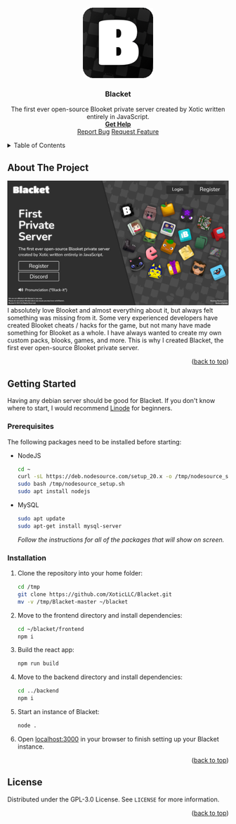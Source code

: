 <div id="top"></div>
<br />
<div align="center">
  <a href="https://blacket.org">
    <img src="./assets/logo.png" alt="Logo" width="160" height="160">
  </a>
  <h3 align="center">Blacket</h3>

  <p align="center">
    The first ever open-source Blooket private server created by Xotic written entirely in JavaScript.
    <br />
    <a href="https://github.com/XoticLLC/Blacket/wiki"><strong>Get Help</strong></a>
    <br />
    <a href="https://github.com/XoticLLC/Blacket/issues">Report Bug</a>
    <a href="https://github.com/XoticLLC/Blacket/issues">Request Feature</a>
  </p>
</div>

<details>
  <summary>Table of Contents</summary>
  <ol>
    <li>
      <a href="#about-the-project">About The Project</a>
    </li>
    <li>
      <a href="#getting-started">Getting Started</a>
      <ul>
        <li><a href="#prerequisites">Prerequisites</a></li>
        <li><a href="#installation">Installation</a></li>
      </ul>
    </li>
    <li><a href="#license">License</a></li>
  </ol>
</details>

## About The Project
<img src="./assets/blacket.png"></img>
I absolutely love Blooket and almost everything about it, but always felt something was missing from it. Some very experienced developers have created Blooket cheats / hacks for the game, but not many have made something for Blooket as a whole. I have always wanted to create my own custom packs, blooks, games, and more. This is why I created Blacket, the first ever open-source Blooket private server.
<p align="right">(<a href="#top">back to top</a>)</p>

## Getting Started

Having any debian server should be good for Blacket. If you don't know where to start, I would recommend <a href="https://linode.com">Linode</a> for beginners.

### Prerequisites

The following packages need to be installed before starting:

* NodeJS

  ```sh
  cd ~
  curl -sL https://deb.nodesource.com/setup_20.x -o /tmp/nodesource_setup.sh
  sudo bash /tmp/nodesource_setup.sh
  sudo apt install nodejs
  ```

* MySQL

  ```sh
  sudo apt update
  sudo apt-get install mysql-server
  ```
  _Follow the instructions for all of the packages that will show on screen._

### Installation

1. Clone the repository into your home folder:
   ```sh
   cd /tmp
   git clone https://github.com/XoticLLC/Blacket.git
   mv -v /tmp/Blacket-master ~/blacket
   ```

2. Move to the frontend directory and install dependencies:
   ```sh
   cd ~/blacket/frontend
   npm i
   ```

3. Build the react app:
   ```sh
   npm run build
   ```

4. Move to the backend directory and install dependencies:
   ```sh
   cd ../backend
   npm i
   ```

5. Start an instance of Blacket:
   ```sh
   node .
   ```

6. Open <a href=http://localhost:3000>localhost:3000</a> in your browser to finish setting up your Blacket instance.

<p align="right">(<a href="#top">back to top</a>)</p>

## License

Distributed under the GPL-3.0 License. See `LICENSE` for more information.

<p align="right">(<a href="#top">back to top</a>)</p>
